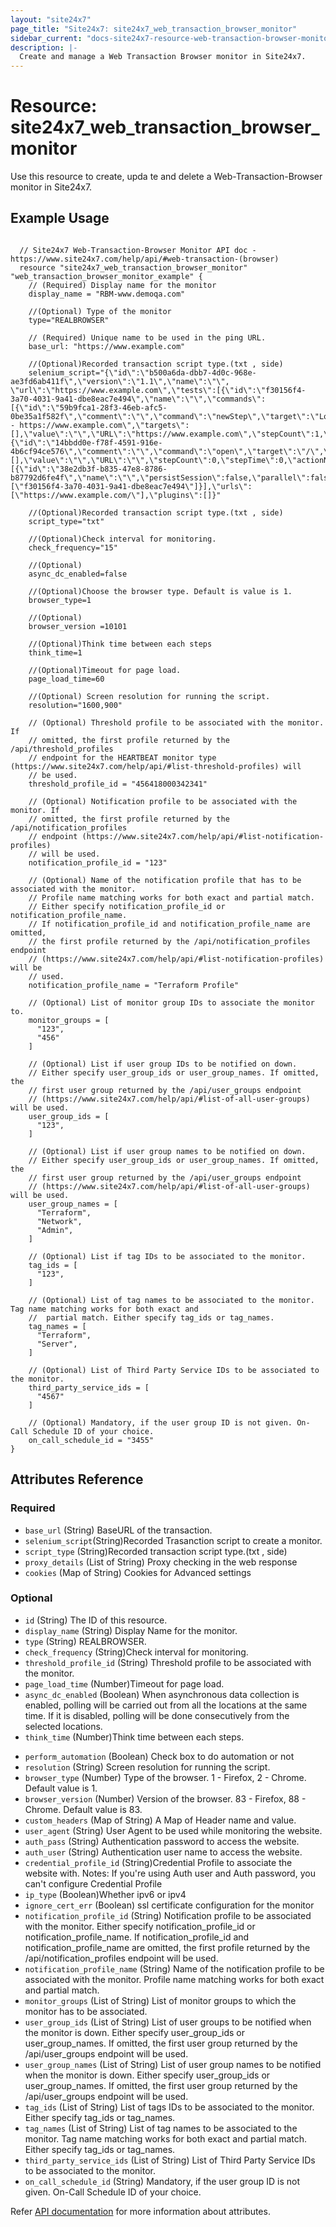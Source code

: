 ```yaml
---
layout: "site24x7"
page_title: "Site24x7: site24x7_web_transaction_browser_monitor"
sidebar_current: "docs-site24x7-resource-web-transaction-browser-monitor"
description: |-
  Create and manage a Web Transaction Browser monitor in Site24x7.
---
```


# Resource: site24x7\_web\_transaction\_browser\_monitor

Use this resource to create, upda te and delete a Web-Transaction-Browser monitor in Site24x7.

## Example Usage

```hcl

  // Site24x7 Web-Transaction-Browser Monitor API doc - https://www.site24x7.com/help/api/#web-transaction-(browser)
  resource "site24x7_web_transaction_browser_monitor" "web_transaction_browser_monitor_example" {
    // (Required) Display name for the monitor
    display_name = "RBM-www.demoqa.com"
    
    //(Optional) Type of the monitor
    type="REALBROWSER"

    // (Required) Unique name to be used in the ping URL.
    base_url: "https://www.example.com"

    //(Optional)Recorded transaction script type.(txt , side)
    selenium_script="{\"id\":\"b500a6da-dbb7-4d0c-968e-ae3fd6ab411f\",\"version\":\"1.1\",\"name\":\"\",       \"url\":\"https://www.example.com\",\"tests\":[{\"id\":\"f30156f4-3a70-4031-9a41-dbe8eac7e494\",\"name\":\"\",\"commands\":[{\"id\":\"59b9fca1-28f3-46eb-afc5-0be35a1f582f\",\"comment\":\"\",\"command\":\"newStep\",\"target\":\"Loading - https://www.example.com\",\"targets\":[],\"value\":\"\",\"URL\":\"https://www.example.com\",\"stepCount\":1,\"stepTime\":\"0\",\"actionName\":\"\"},{\"id\":\"14bbdd0e-f78f-4591-916e-4b6cf94ce576\",\"comment\":\"\",\"command\":\"open\",\"target\":\"/\",\"targets\":[],\"value\":\"\",\"URL\":\"\",\"stepCount\":0,\"stepTime\":0,\"actionName\":\"\"}]}],\"suites\":[{\"id\":\"38e2db3f-b835-47e8-8786-b87792d6fe4f\",\"name\":\"\",\"persistSession\":false,\"parallel\":false,\"timeout\":300,\"tests\":[\"f30156f4-3a70-4031-9a41-dbe8eac7e494\"]}],\"urls\":[\"https://www.example.com/\"],\"plugins\":[]}"

    //(Optional)Recorded transaction script type.(txt , side)
    script_type="txt"

    //(Optional)Check interval for monitoring.
    check_frequency="15"

    //(Optional)
    async_dc_enabled=false

    //(Optional)Choose the browser type. Default is value is 1.
    browser_type=1

    //(Optional)
    browser_version =10101

    //(Optional)Think time between each steps
    think_time=1

    //(Optional)Timeout for page load.
    page_load_time=60

    //(Optional) Screen resolution for running the script.
    resolution="1600,900"

    // (Optional) Threshold profile to be associated with the monitor. If
    // omitted, the first profile returned by the /api/threshold_profiles
    // endpoint for the HEARTBEAT monitor type (https://www.site24x7.com/help/api/#list-threshold-profiles) will
    // be used.
    threshold_profile_id = "456418000342341"

    // (Optional) Notification profile to be associated with the monitor. If
    // omitted, the first profile returned by the /api/notification_profiles
    // endpoint (https://www.site24x7.com/help/api/#list-notification-profiles)
    // will be used.
    notification_profile_id = "123"

    // (Optional) Name of the notification profile that has to be associated with the monitor.
    // Profile name matching works for both exact and partial match.
    // Either specify notification_profile_id or notification_profile_name.
    // If notification_profile_id and notification_profile_name are omitted,
    // the first profile returned by the /api/notification_profiles endpoint
    // (https://www.site24x7.com/help/api/#list-notification-profiles) will be
    // used.
    notification_profile_name = "Terraform Profile"

    // (Optional) List of monitor group IDs to associate the monitor to.
    monitor_groups = [
      "123",
      "456"
    ]

    // (Optional) List if user group IDs to be notified on down. 
    // Either specify user_group_ids or user_group_names. If omitted, the
    // first user group returned by the /api/user_groups endpoint
    // (https://www.site24x7.com/help/api/#list-of-all-user-groups) will be used.
    user_group_ids = [
      "123",
    ]

    // (Optional) List if user group names to be notified on down. 
    // Either specify user_group_ids or user_group_names. If omitted, the
    // first user group returned by the /api/user_groups endpoint
    // (https://www.site24x7.com/help/api/#list-of-all-user-groups) will be used.
    user_group_names = [
      "Terraform",
      "Network",
      "Admin",
    ]

    // (Optional) List if tag IDs to be associated to the monitor.
    tag_ids = [
      "123",
    ]

    // (Optional) List of tag names to be associated to the monitor. Tag name matching works for both exact and 
    //  partial match. Either specify tag_ids or tag_names.
    tag_names = [
      "Terraform",
      "Server",
    ]

    // (Optional) List of Third Party Service IDs to be associated to the monitor.
    third_party_service_ids = [
      "4567"
    ]

    // (Optional) Mandatory, if the user group ID is not given. On-Call Schedule ID of your choice.
    on_call_schedule_id = "3455"
}
```
## Attributes Reference

### Required
* `base_url`     (String) BaseURL of the transaction.
* `selenium_script`(String)Recorded Trasanction script to create a monitor.
* `script_type`   (String)Recorded transaction script type.(txt , side)
* `proxy_details` (List of String) Proxy checking in the web response
* `cookies` (Map of String) Cookies for Advanced settings
### Optional
* `id` (String) The ID of this resource.
* `display_name` (String) Display Name for the monitor.
* `type`         (String) REALBROWSER.
* `check_frequency` (String)Check interval for monitoring.
* `threshold_profile_id` (String) Threshold profile to be associated with the monitor.
* `page_load_time` (Number)Timeout for page load.
* `async_dc_enabled` (Boolean) When asynchronous data collection is enabled, polling will be carried out from all the locations at the same time. If it is disabled, polling will be done consecutively from the selected locations.
* `think_time`  (Number)Think time between each steps.
<!-- * `parallel_polling` Enable parallel polling to initiate data collection from all the configured monitoring locations simultaneously during hourly polls -->
* `perform_automation` (Boolean) Check box to do automation or not
* `resolution` (String) Screen resolution for running the script.
* `browser_type` (Number) Type of the browser. 1 - Firefox, 2 - Chrome. Default value is 1.
* `browser_version` (Number) Version of the browser. 83 - Firefox, 88 - Chrome. Default value is 83.
* `custom_headers` (Map of String) A Map of Header name and value.
* `user_agent` (String) User Agent to be used while monitoring the website.
* `auth_pass` (String) Authentication password to access the website.
* `auth_user` (String) Authentication user name to access the website.
* `credential_profile_id` (String)Credential Profile to associate the website with. Notes: If you're using Auth user and Auth password, you can't configure Credential Profile
* `ip_type` (Boolean)Whether ipv6 or ipv4
* `ignore_cert_err` (Boolean) ssl certificate configuration for the monitor
* `notification_profile_id` (String) Notification profile to be associated with the monitor. Either specify notification_profile_id or notification_profile_name. If notification_profile_id and notification_profile_name are omitted, the first profile returned by the /api/notification_profiles endpoint will be used.
* `notification_profile_name` (String) Name of the notification profile to be associated with the monitor. Profile name matching works for both exact and partial match.
* `monitor_groups` (List of String) List of monitor groups to which the monitor has to be associated.
* `user_group_ids` (List of String) List of user groups to be notified when the monitor is down. Either specify user_group_ids or user_group_names. If omitted, the first user group returned by the /api/user_groups endpoint will be used.
* `user_group_names` (List of String) List of user group names to be notified when the monitor is down. Either specify user_group_ids or user_group_names. If omitted, the first user group returned by the /api/user_groups endpoint will be used.
* `tag_ids` (List of String) List of tags IDs to be associated to the monitor. Either specify tag_ids or tag_names.
* `tag_names` (List of String) List of tag names to be associated to the monitor. Tag name matching works for both exact and partial match. Either specify tag_ids or tag_names.
* `third_party_service_ids` (List of String) List of Third Party Service IDs to be associated to the monitor.
* `on_call_schedule_id` (String) Mandatory, if the user group ID is not given. On-Call Schedule ID of your choice.

Refer [API documentation](https://www.site24x7.com/help/api/#web-transaction-(browser)) for more information about attributes.
